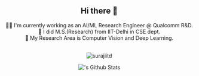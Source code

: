 <div align="center">
<h2> Hi there 👋 </h2>
</div>

<!--
**surajiitd/surajiitd** is a ✨ _special_ ✨ repository because its `README.md` (this file) appears on your GitHub profile.

Here are some ideas to get you started:

- 🔭 I’m currently working on ...
- 🌱 I’m currently learning ...
- 👯 I’m looking to collaborate on ... 
- 🤔 I’m looking for help with ...
- 💬 Ask me about ...
- 📫 How to reach me: ...
- 😄 Pronouns: ...
- ⚡ Fun fact: ...
-->
<div align="center">
🧑‍💻 I'm currently working as an AI/ML Research Engineer @ Qualcomm R&D. <br>
🌱 I did M.S.(Research) from IIT-Delhi in CSE dept. <br>  
🔭 My Research Area is Computer Vision and Deep Learning. <br>  
<br>
  
<p align="center"> <img src="https://komarev.com/ghpvc/?username=surajiitd&label=Profile%20views&color=0e75b6&style=flat" alt="surajiitd" /> </p>

</div>
 
<div align="center">
<img align="center" alt="'s Github Stats" src="https://github-readme-stats.vercel.app/api?username=surajiitd&show_icons=true&hide_rank=true&show_icons=true&theme=transparent#gh-dark-mode-only&hide_border=true" />
</div>
<br>


